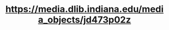 ---
layout: manifest
title: https://media.dlib.indiana.edu/media_objects/jd473p02z
manifest_name: https-media-dlib-indiana-edu-media_objects-jd473p02z

---